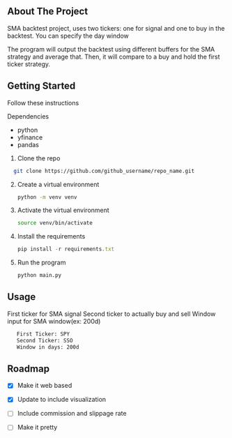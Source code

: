 <!-- ABOUT THE PROJECT -->
## About The Project

SMA backtest project, uses two tickers: one for signal and one to buy in the backtest. You can specify the day window

The program will output the backtest using different buffers for the SMA strategy and average that. Then, it will compare to a buy and hold the first ticker strategy.

<!-- GETTING STARTED -->
## Getting Started

Follow these instructions

Dependencies
* python
* yfinance
* pandas

1. Clone the repo
```sh
  git clone https://github.com/github_username/repo_name.git
  ```
2. Create a virtual environment
   ```sh
   python -m venv venv
   ```
3. Activate the virtual environment
   ```sh
   source venv/bin/activate
   ```
4. Install the requirements
   ```js
   pip install -r requirements.txt
   ```
5. Run the program
   ```sh
   python main.py
   ```
<!-- USAGE -->
## Usage

First ticker for SMA signal
Second ticker to actually buy and sell
Window input for SMA window(ex: 200d)

```sh
   First Ticker: SPY
   Second Ticker: SSO
   Window in days: 200d
```

<!-- ROADMAP -->
## Roadmap

- [X] Make it web based
- [X] Update to include visualization
- [ ] Include commission and slippage rate
- [ ] Make it pretty


